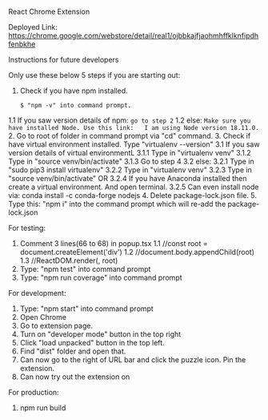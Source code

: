 React Chrome Extension

Deployed Link: https://chrome.google.com/webstore/detail/real1/ojbbkajfjaohmhffklknfipdhfenbkhe

Instructions for future developers 

Only use these below 5 steps if you are starting out:
1. Check if you have npm installed. 
     ```
     $ "npm -v" into command prompt.
     ```
1.1 If you saw version details of npm:
     ```
      go to step 2
     ```
1.2 else: 
     ```
     Make sure you have installed Node. Use this link:  
     I am using Node version 18.11.0.
     ```
2. Go to root of folder in command prompt via "cd" command. 
3. Check if have virtual environment installed. Type "virtualenv --version"
3.1 If you saw version details of virtual environmentL
3.1.1 Type in "virtualenv venv"
3.1.2 Type in "source venv/bin/activate"
3.1.3 Go to step 4
3.2 else: 
3.2.1 Type in "sudo pip3 install virtualenv"
3.2.2 Type in "virtualenv venv"
3.2.3 Type in "source venv/bin/activate"
OR 
3.2.4 If you have Anaconda installed then create a virtual environment. And open terminal. 
3.2.5 Can even install node via: conda install -c conda-forge nodejs
4. Delete package-lock.json file. 
5. Type this: "npm i" into the command prompt which will re-add the package-lock.json



For testing:
1. Comment 3 lines(66 to 68) in popup.tsx
1.1 //const root = document.createElement('div')
1.2 //document.body.appendChild(root)
1.3 //ReactDOM.render(<App />, root)
2. Type: "npm test" into command prompt
3. Type: "npm run coverage" into command prompt



For development:
1. Type: "npm start" into command prompt
2. Open Chrome
3. Go to extension page. 
4. Turn on "developer mode" button in the top right
4. Click "load unpacked" button in the top left.
5. Find "dist" folder and open that.
6. Can now go to the right of URL bar and click the puzzle icon. Pin the extension. 
7. Can now try out the extension on 

For production:
1. npm run build
